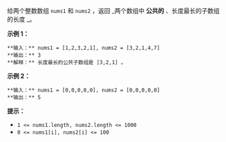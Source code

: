 给两个整数数组 `nums1` 和 `nums2` ，返回 _两个数组中 **公共的** 、长度最长的子数组的长度 _。



**示例 1：**

    
    
    **输入：** nums1 = [1,2,3,2,1], nums2 = [3,2,1,4,7]
    **输出：** 3
    **解释：** 长度最长的公共子数组是 [3,2,1] 。
    

**示例 2：**

    
    
    **输入：** nums1 = [0,0,0,0,0], nums2 = [0,0,0,0,0]
    **输出：** 5
    



**提示：**

  * `1 <= nums1.length, nums2.length <= 1000`
  * `0 <= nums1[i], nums2[i] <= 100`

